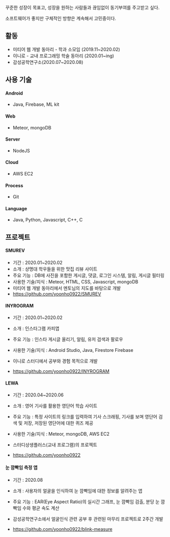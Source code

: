 꾸준한 성장이 목표고, 성장을 원하는 사람들과 끊임없이 동기부여를 주고받고 싶다.

소프트웨어가 좋지만 구체적인 방향은 계속해서 고민중이다.

## 활동

* 미티어 웹 개발 동아리 - 학과 소모임 (2019.11~2020.02)
* 이니로 - 교내 프로그래밍 학술 동아리 (2020.01~ing)
* 감성공학연구소(2020.07~2020.08)

## 사용 기술

#### Android

* Java, Firebase, ML kit

#### Web

* Meteor, mongoDB

#### Server

* NodeJS

#### Cloud

* AWS EC2

#### Process

* Git

#### Language

* Java, Python, Javascript, C++, C

## 프로젝트

#### SMUREV

* 기간 : 2020.01~2020.02
* 소개 : 상명대 학우들을 위한 맛집 리뷰 사이트
* 주요 기능 : DB에 사진을 포함한 게시글, 댓글, 로그인 시스템, 알림, 게시글 필터링
* 사용한 기술/지식 : Meteor, HTML, CSS, Javascript, mongoDB
* 미티어 웹 개발 동아리에서 멘토님의 지도를 바탕으로 개발
* https://github.com/yoonho0922/SMUREV

#### INYROGRAM

* 기간 : 2020.01~2020.02

* 소개 : 인스타그램 카피앱
* 주요 기능 : 인스타 게시글 올리기, 알림, 유저 검색과 팔로우
* 사용한 기술/지식 : Android Studio, Java, Firestore Firebase
* 이니로 스터디에서 공부와 경험 목적으로 개발
* https://github.com/yoonho0922/INYROGRAM

#### LEWA

* 기간 :  2020.04~2020.06
* 소개 : 영어 기사를 활용한 영단어 학습 사이트
* 주요 기능 : 특정 사이트의 링크를 입력하여 기사 스크래핑, 기사를 보며 영단어 검색 및 저장, 저장된 영단어에 대한 퀴즈 제공
* 사용한 기술/지식 : Meteor, mongoDB, AWS EC2
* 스터디상생플러스(교내 프로그램)의 프로젝트

* https://github.com/yoonho0922

#### 눈 깜빡임 측정 앱

* 기간 : 2020.08
* 소개 : 사용자의 얼굴을 인식하여 눈 깜빡임에 대한 정보를 알려주는 앱

* 주요 기능 : EAR(Eye Aspect Ratio)의 실시간 그래프, 눈 깜빡임 검출, 분당 눈 깜빡임 수와 평균 속도 계산
* 감성공학연구소에서 얼굴인식 관련 공부 후 관련된 마무리 프로젝트로 2주간 개발
* https://github.com/yoonho0922/blink-measure
